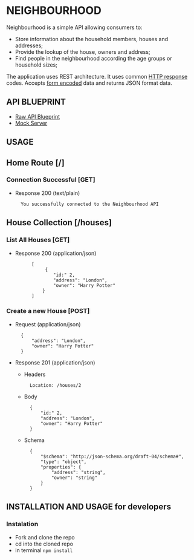 # NEIGHBOURHOOD

Neighbourhood is a simple API allowing consumers to:
* Store information about the household members, houses and addresses; 
* Provide the lookup of the house, owners and address;  
* Find people in the neighbourhood according the age groups or household sizes;

The application uses REST architecture. It uses common [HTTP response](https://cybersguards.com/http-response-codes/) codes. Accepts [form encoded](https://dev.to/sidthesloth92/understanding-html-form-encoding-url-encoded-and-multipart-forms-3lpa)  data and returns JSON format data. 


## API BLUEPRINT

+ [Raw API Blueprint](https://github.com/gretaivan/neighbourhood-api/blob/main/apiary.apib)
+ [Mock Server](https://app.apiary.io/neighbourhoodapi/editor)

## USAGE 

## Home Route [/]

### Connection Successful [GET]

+ Response 200 (text/plain)

        You successfully connected to the Neighbourhood API
    
## House Collection [/houses]

### List All Houses [GET]

+ Response 200 (application/json)
            
            [
                 {
                    "id:" 2,
                    "address": "London",
                    "owner": "Harry Potter"
                }
            ]
    

### Create a new House [POST]

+ Request (application/json)

        {
            "address": "London",
            "owner": "Harry Potter"
        }

+ Response 201 (application/json)

    + Headers

            Location: /houses/2

    + Body
            
            {
                "id:" 2,
                "address": "London",
                "owner": "Harry Potter"
            }

    + Schema
    

            {
                "$schema": "http://json-schema.org/draft-04/schema#",
                "type": "object",
                "properties": {
                    "address": "string",
                    "owner": "string"
                }
            }
            


## INSTALLATION AND USAGE for developers
 
### Instalation 
* Fork and clone the repo  
* cd into the cloned repo 
* in terminal ```npm install```